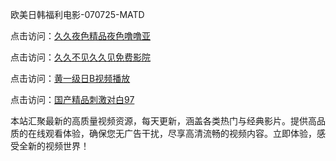 欧美日韩福利电影-070725-MATD

点击访问：<a href="https://rtj-3zo.pages.dev/">久久夜色精品夜色噜噜亚</a>

点击访问：<a href="https://vassv.pages.dev/">久久不见久久见免费影院</a>

点击访问：<a href="https://gsd-agv.pages.dev/">黄一级日B视频播放</a>

点击访问：<a href="https://gda-c7m.pages.dev/">国产精品刺激对白97</a>

本站汇聚最新的高质量视频资源，每天更新，涵盖各类热门与经典影片。提供高品质的在线观看体验，确保您无广告干扰，尽享高清流畅的视频内容。立即体验，感受全新的视频世界！

<span style="display:none;">[Canonical link](https://github.com/Ma20250707/Ma11 ）</span>
